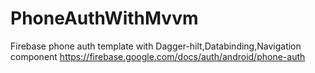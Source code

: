 # PhoneAuthWithMvvm
Firebase phone auth template with Dagger-hilt,Databinding,Navigation component
https://firebase.google.com/docs/auth/android/phone-auth
